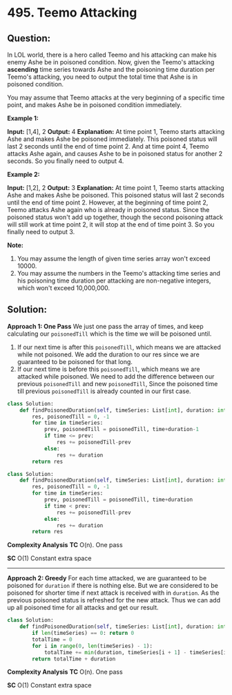 
  

# 495. Teemo Attacking

## Question:


In LOL world, there is a hero called Teemo and his attacking can make his enemy Ashe be in poisoned condition. Now, given the Teemo's attacking  **ascending**  time series towards Ashe and the poisoning time duration per Teemo's attacking, you need to output the total time that Ashe is in poisoned condition.

You may assume that Teemo attacks at the very beginning of a specific time point, and makes Ashe be in poisoned condition immediately.

**Example 1:**

**Input:** [1,4], 2
**Output:** 4
**Explanation:** At time point 1, Teemo starts attacking Ashe and makes Ashe be poisoned immediately. 
This poisoned status will last 2 seconds until the end of time point 2. 
And at time point 4, Teemo attacks Ashe again, and causes Ashe to be in poisoned status for another 2 seconds. 
So you finally need to output 4.

**Example 2:**

**Input:** [1,2], 2
**Output:** 3
**Explanation:** At time point 1, Teemo starts attacking Ashe and makes Ashe be poisoned. 
This poisoned status will last 2 seconds until the end of time point 2. 
However, at the beginning of time point 2, Teemo attacks Ashe again who is already in poisoned status. 
Since the poisoned status won't add up together, though the second poisoning attack will still work at time point 2, it will stop at the end of time point 3. 
So you finally need to output 3.

**Note:**

1.  You may assume the length of given time series array won't exceed 10000.
2.  You may assume the numbers in the Teemo's attacking time series and his poisoning time duration per attacking are non-negative integers, which won't exceed 10,000,000.
## Solution:
**Approach 1: One Pass**
We just one pass the array of times, and keep calculating our `poisonedTill` which is the time we will be poisoned until. 
1. If our next time is after this `poisonedTill`, which means we are attacked while not poisoned. We add the duration to our res since we are guaranteed to be poisoned for that long.
2. If our next time is before this `poisonedTill`, which means we are attacked while poisoned. We need to add the difference between our previous `poisonedTill` and new `poisonedTill`, Since the poisoned time till previous `poisonedTill` is already counted in our first case.
```python
class Solution:
    def findPoisonedDuration(self, timeSeries: List[int], duration: int) -> int:
        res, poisonedTill = 0, -1
        for time in timeSeries:
            prev, poisonedTill = poisonedTill, time+duration-1
            if time <= prev:
                res += poisonedTill-prev
            else:
                res += duration
        return res
```
```python
class Solution:
    def findPoisonedDuration(self, timeSeries: List[int], duration: int) -> int:
        res, poisonedTill = 0, -1
        for time in timeSeries:
            prev, poisonedTill = poisonedTill, time+duration
            if time < prev:
                res += poisonedTill-prev
            else:
                res += duration
        return res
```

**Complexity Analysis**
**TC** 
O(n). One pass

**SC** 
O(1) Constant extra space

---

**Approach 2: Greedy**
For each time attacked, we are guaranteed to be poisoned for `duration` if there is nothing else. But we are considered to be poisoned for shorter time if next attack is received with in `duration`. As the previous poisoned status is refreshed for the new attack. Thus we can add up all poisoned time for all attacks and get our result.
```python
class Solution:
    def findPoisonedDuration(self, timeSeries: List[int], duration: int) -> int:
        if len(timeSeries) == 0: return 0
        totalTime = 0
        for i in range(0, len(timeSeries) - 1):
            totalTime += min(duration, timeSeries[i + 1] - timeSeries[i])
        return totalTime + duration
```



**Complexity Analysis**
**TC** 
O(n). One pass

**SC** 
O(1) Constant extra space
